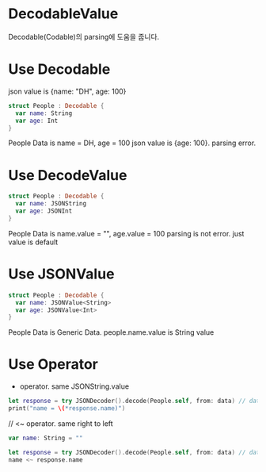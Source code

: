 # DecodableValue
Decodable(Codable)의 parsing에 도움을 줍니다.

# Use Decodable
json value is {name: "DH", age: 100}

```swift
struct People : Decodable {
  var name: String
  var age: Int
}
```
People Data is name = DH, age = 100
json value is {age: 100}. parsing error.

# Use DecodeValue

```swift
struct People : Decodable {
  var name: JSONString
  var age: JSONInt
}
```
People Data is name.value = "", age.value = 100
parsing is not error. just value is default


# Use JSONValue

```swift
struct People : Decodable {
  var name: JSONValue<String>
  var age: JSONValue<Int>
}
```
People Data is Generic Data.
people.name.value is String value

# Use Operator

* operator. same JSONString.value
```swift
let response = try JSONDecoder().decode(People.self, from: data) // data is some
print("name = \(*response.name)")
```

// <~ operator. same right to left
```swift
var name: String = ""

let response = try JSONDecoder().decode(People.self, from: data) // data is some
name <~ response.name
```

